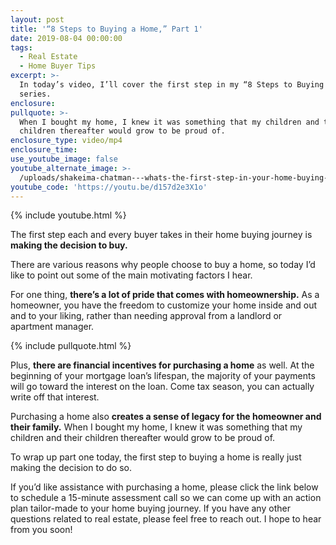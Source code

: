 ```yaml
---
layout: post
title: '“8 Steps to Buying a Home,” Part 1'
date: 2019-08-04 00:00:00
tags:
  - Real Estate
  - Home Buyer Tips
excerpt: >-
  In today’s video, I’ll cover the first step in my “8 Steps to Buying a Home”
  series.
enclosure:
pullquote: >-
  When I bought my home, I knew it was something that my children and their
  children thereafter would grow to be proud of.
enclosure_type: video/mp4
enclosure_time:
use_youtube_image: false
youtube_alternate_image: >-
  /uploads/shakeima-chatman---whats-the-first-step-in-your-home-buying-journey-youtube.jpg
youtube_code: 'https://youtu.be/d157d2e3X1o'
---
```


{% include youtube.html %}

The first step each and every buyer takes in their home buying journey is **making the decision to buy.&nbsp;**

There are various reasons why people choose to buy a home, so today I’d like to point out some of the main motivating factors I hear.&nbsp;

For one thing, **there’s a lot of pride that comes with homeownership.** As a homeowner, you have the freedom to customize your home inside and out and to your liking, rather than needing approval from a landlord or apartment manager.

{% include pullquote.html %}

Plus, **there are financial incentives for purchasing a home** as well. At the beginning of your mortgage loan’s lifespan, the majority of your payments will go toward the interest on the loan. Come tax season, you can actually write off that interest.&nbsp;

Purchasing a home also **creates a sense of legacy for the homeowner and their family.** When I bought my home, I knew it was something that my children and their children thereafter would grow to be proud of. &nbsp;

To wrap up part one today, the first step to buying a home is really just making the decision to do so.&nbsp;

If you’d like assistance with purchasing a home, please click the link below to schedule a 15-minute assessment call so we can come up with an action plan tailor-made to your home buying journey. If you have any other questions related to real estate, please feel free to reach out. I hope to hear from you soon\!<br>&nbsp;